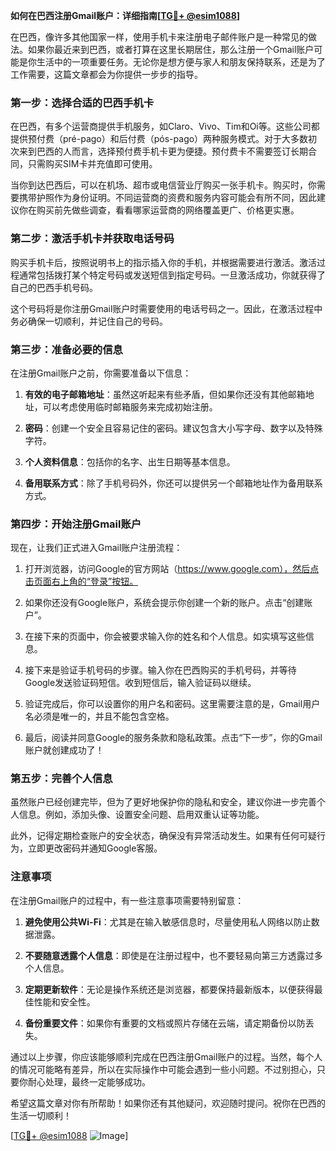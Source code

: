 **如何在巴西注册Gmail账户：详细指南[[TG💪+ @esim1088](https://t.me/s/esim1088)]**

在巴西，像许多其他国家一样，使用手机卡来注册电子邮件账户是一种常见的做法。如果你最近来到巴西，或者打算在这里长期居住，那么注册一个Gmail账户可能是你生活中的一项重要任务。无论你是想方便与家人和朋友保持联系，还是为了工作需要，这篇文章都会为你提供一步步的指导。

### 第一步：选择合适的巴西手机卡

在巴西，有多个运营商提供手机服务，如Claro、Vivo、Tim和Oi等。这些公司都提供预付费（pré-pago）和后付费（pós-pago）两种服务模式。对于大多数初次来到巴西的人而言，选择预付费手机卡更为便捷。预付费卡不需要签订长期合同，只需购买SIM卡并充值即可使用。

当你到达巴西后，可以在机场、超市或电信营业厅购买一张手机卡。购买时，你需要携带护照作为身份证明。不同运营商的资费和服务内容可能会有所不同，因此建议你在购买前先做些调查，看看哪家运营商的网络覆盖更广、价格更实惠。

### 第二步：激活手机卡并获取电话号码

购买手机卡后，按照说明书上的指示插入你的手机，并根据需要进行激活。激活过程通常包括拨打某个特定号码或发送短信到指定号码。一旦激活成功，你就获得了自己的巴西手机号码。

这个号码将是你注册Gmail账户时需要使用的电话号码之一。因此，在激活过程中务必确保一切顺利，并记住自己的号码。

### 第三步：准备必要的信息

在注册Gmail账户之前，你需要准备以下信息：

1. **有效的电子邮箱地址**：虽然这听起来有些矛盾，但如果你还没有其他邮箱地址，可以考虑使用临时邮箱服务来完成初始注册。
   
2. **密码**：创建一个安全且容易记住的密码。建议包含大小写字母、数字以及特殊字符。

3. **个人资料信息**：包括你的名字、出生日期等基本信息。

4. **备用联系方式**：除了手机号码外，你还可以提供另一个邮箱地址作为备用联系方式。

### 第四步：开始注册Gmail账户

现在，让我们正式进入Gmail账户注册流程：

1. 打开浏览器，访问Google的官方网站（https://www.google.com），然后点击页面右上角的“登录”按钮。

2. 如果你还没有Google账户，系统会提示你创建一个新的账户。点击“创建账户”。

3. 在接下来的页面中，你会被要求输入你的姓名和个人信息。如实填写这些信息。

4. 接下来是验证手机号码的步骤。输入你在巴西购买的手机号码，并等待Google发送验证码短信。收到短信后，输入验证码以继续。

5. 验证完成后，你可以设置你的用户名和密码。这里需要注意的是，Gmail用户名必须是唯一的，并且不能包含空格。

6. 最后，阅读并同意Google的服务条款和隐私政策。点击“下一步”，你的Gmail账户就创建成功了！

### 第五步：完善个人信息

虽然账户已经创建完毕，但为了更好地保护你的隐私和安全，建议你进一步完善个人信息。例如，添加头像、设置安全问题、启用双重认证等功能。

此外，记得定期检查账户的安全状态，确保没有异常活动发生。如果有任何可疑行为，立即更改密码并通知Google客服。

### 注意事项

在注册Gmail账户的过程中，有一些注意事项需要特别留意：

1. **避免使用公共Wi-Fi**：尤其是在输入敏感信息时，尽量使用私人网络以防止数据泄露。

2. **不要随意透露个人信息**：即使是在注册过程中，也不要轻易向第三方透露过多个人信息。

3. **定期更新软件**：无论是操作系统还是浏览器，都要保持最新版本，以便获得最佳性能和安全性。

4. **备份重要文件**：如果你有重要的文档或照片存储在云端，请定期备份以防丢失。

通过以上步骤，你应该能够顺利完成在巴西注册Gmail账户的过程。当然，每个人的情况可能略有差异，所以在实际操作中可能会遇到一些小问题。不过别担心，只要你耐心处理，最终一定能够成功。

希望这篇文章对你有所帮助！如果你还有其他疑问，欢迎随时提问。祝你在巴西的生活一切顺利！

[[TG💪+ @esim1088](https://t.me/s/esim1088) ![Image](https://i.postimg.cc/4NQfJmqS/Snipaste-2025-05-13-00-14-12.png)]